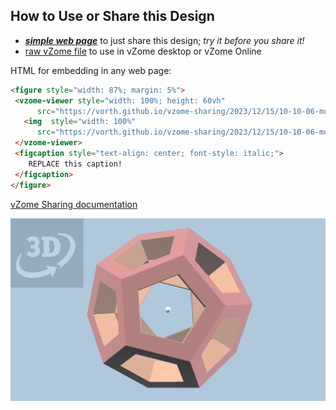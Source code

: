 
## How to Use or Share this Design

 - [***simple web page***](<https://vorth.github.io/vzome-sharing/2023/12/15/10-10-06-motif-dodec/>) to just share this design; *try it before you share it!*
 - [raw vZome file](<https://raw.githubusercontent.com/vorth/vzome-sharing/main/2023/12/15/10-10-06-motif-dodec/motif-dodec.vZome>) to use in vZome desktop or vZome Online
 
 HTML for embedding in any web page:
 ```html
<figure style="width: 87%; margin: 5%">
  <vzome-viewer style="width: 100%; height: 60vh"
       src="https://vorth.github.io/vzome-sharing/2023/12/15/10-10-06-motif-dodec/motif-dodec.vZome" >
    <img  style="width: 100%"
       src="https://vorth.github.io/vzome-sharing/2023/12/15/10-10-06-motif-dodec/motif-dodec.png" >
  </vzome-viewer>
  <figcaption style="text-align: center; font-style: italic;">
     REPLACE this caption!
  </figcaption>
</figure>
 ```

[vZome Sharing documentation](https://vzome.github.io/vzome/sharing.html#how-it-works)

![Image](<motif-dodec.png>)

